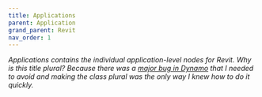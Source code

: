 ```yaml
---
title: Applications
parent: Application
grand_parent: Revit
nav_order: 1
---
```


_Applications contains the individual application-level nodes for Revit. Why is this title plural? Because there was a [major bug in Dynamo](https://github.com/DynamoDS/Dynamo/issues/8981) that I needed to avoid and making the class plural was the only way I knew how to do it quickly._

